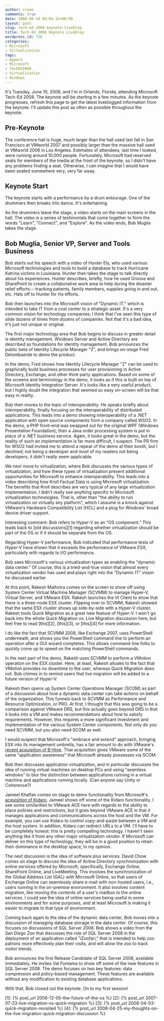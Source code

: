 ```yaml
---
author: slowe
comments: true
date: 2008-06-10 09:04:12+00:00
layout: post
slug: tech-ed-2008-keynote-liveblog
title: Tech-Ed 2008 Keynote Liveblog
wordpress_id: 726
categories:
- Microsoft
- Virtualization
tags:
- HyperV
- Microsoft
- TechEd2008
- Virtualization
- Windows
---
```


It's Tuesday, June 10, 2008, and I'm in Orlando, Florida, attending Microsoft Tech-Ed 2008. The keynote will be starting in a few minutes. As the keynote progresses, refresh this page to get the latest liveblogged information from the keynote. I'll update this post as often as possible throughout the keynote.

## Pre-Keynote

The conference hall is huge, much larger than the hall used last fall in San Francisco at VMworld 2007 and possibly larger than the massive hall used at VMworld 2006 in Los Angeles. Estimates of attendees, last time I looked, were running around 10,000 people. Fortunately, Microsoft had reserved seats for members of the media at the front of the keynote, so I didn't have any problems finding a seat. Otherwise, I can imagine that I would have been seated somewhere very, very far away.

## Keynote Start

The keynote starts with a performance by a drum entourage. One of the drummers then breaks into dance. It's entertaining.

As the drummers leave the stage, a video starts on the main screens in the hall. The video is a series of testimonials that come together to form the words "Learn", "Connect", and "Explore". As the video ends, Bob Muglia takes the stage.

## Bob Muglia, Senior VP, Server and Tools Business

Bob starts out his speech with a video of Hunter Ely, who used various Microsoft technologies and tools to build a database to track Hurricane Katrina victims in Louisiana. Hunter then takes the stage to talk directly about his experiences. Hunter describes, briefly, how he used Groove and SharePoint to create a collaborative work area to help during the disaster relief efforts---tracking patients, family members, supplies going in and out, etc. Hats off to Hunter for his efforts.

Bob then launches into the Microsoft vision of "Dynamic IT," which is intended to take IT from a cost center to a strategic asset. It's a very common vision for technology companies; I think that I've seen this type of slide dozens of times from dozens of companies. Not that it's a bad idea, it's just not unique or original.

The first major technology area that Bob begins to discuss in greater detail is identity management. Windows Server and Active Directory are described as foundations for identity management. Bob announces the public beta of Identity Lifecycle Manager "2", and brings on-stage Fred Delombaerde to demo the product.

In the demo, Fred shows how Identity Lifecycle Manager "2" can be used to graphically build business processes for user provisioning in Active Directory, Exchange, and other third-party applications. Based on some of the screens and terminology in the demo, it looks as if this is built on top of Microsoft Identity Integration Server. It's looks like a very useful product, but I highly doubt the integration that seemed so easy on-screen will be that easy in reality.

Bob then moves to the topic of interoperability. He speaks briefly about interoperability, finally focusing on the interoperability of distributed applications. This leads into a demo showing interoperability of a .NET application with open source components from a company called WSO2. In the demo, a PHP front-end was swapped out for the original WPF (Windows Presentation Foundation); then a Java order processing system is put in place of a .NET business service. Again, it looks great in the demo, but the reality of such an implementation is far more difficult, I suspect. The PR firm for WSO2 had invited me to attend a repeat of the demo at their booth, but I declined; not being a developer and most of my readers not being developers, it didn't really seem applicable.

We next move to virtualization, where Bob discusses the various types of virtualization, and how these types of virtualization present additional opportunities for Microsoft to enhance interoperability. This leads into a video describing how Kroll Factual Data is using Microsoft virtualization. The benefits that Kroll describes are very typical of any large virtualization implementation; I didn't really see anything specific to Microsoft virtualization technologies. That is, other than "the ability to run virtualization on virtually any platform", which I assume is a knock against VMware's Hardware Compatibility List (HCL) and a plug for Windows' broad device driver support.

Interesting comment: Bob refers to Hyper-V as an "OS component." This leads back to [old discussions][1] regarding whether virtualization should be part of the OS or if it should be separate from the OS.

Regarding Hyper-V performance, Bob indicated that performance tests of Hyper-V have shown that it exceeds the performance of VMware ESX, particularly with regards to I/O performance.

Bob sees Microsoft's various virtualization types as enabling the "dynamic data center." Of course, this is a tried-and-true vision that almost every virtualization vendor has used and plays right into the "Dynamic IT" vision he discussed earlier.

At this point, Rakesh Malhotra comes on the screen to show off using System Center Virtual Machine Manager (SCVMM) to manage Hyper-V, Virtual Server, and VMware ESX. Rakesh launches the VI Client to show that there is a three-node ESX cluster. Flipping over to SCVMM, Rakesh showed that the same ESX cluster shows up side-by-side with a Hyper-V cluster. Rakesh touts Quick Migration as a great new feature of Hyper-V. I won't go back into the whole Quick Migration vs. Live Migration discussion here, but feel free to read [this][2], [this][3], or [this][4] for more information.

I do like the fact that SCVMM 2008, like Exchange 2007, uses PowerShell underneath, and shows you the PowerShell command line to perform an operation after a GUI wizard completes. This allows command-line folks to quickly come up to speed on the matching PowerShell commands.

In the next part of the demo, Rakesh uses SCVMM to perform a VMotion operation on the ESX cluster. Here, at least, Rakesh alludes to the fact that VMotion provides no downtime to the user, whereas Quick Migration does not. Bob chimes in to remind users that live migration will be added to a future version of Hyper-V.

Rakesh then opens up System Center Operations Manager (SCOM) as part of a discussion about how a dynamic data center can take actions on behalf of the organization. This funnels back to SCVMM as Performance and Resource Optimization, or PRO. At first, I thought that this was going to be a comparison against VMware DRS, but this actually goes beyond DRS in that it looks into a VM and makes recommendations about how to satisfy requirements. However, this requires a more significant investment and implementation of the various System Center components. Not only do you need SCVMM, but you also need SCOM as well.

I would suspect that Microsoft's "embrace and extend" approach, bringing ESX into its management umbrella, has a fair amount to do with VMware's [recent acquisition of B-Hive](http://www.virtualization.info/2008/05/vmware-acquires-b-hive.html). That acquisition gives VMware some of the same "application awareness" that Microsoft already possesses via SCOM.

Bob then discusses application virtualization, and in particular discusses the idea of running virtual machines on desktop PCs and using "seamless windows" to blur the distinction between applications running in a virtual machine and applications running locally. (Can anyone say Unity or Coherence?)

Jameel Khalfan comes on stage to demo functionality from Microsoft's [acquisition of Kidaro](http://www.virtualization.info/2008/03/microsoft-acquires-kidaro.html). Jameel shows off some of the Kidaro functionality. I see some similarities to VMware ACE here with regards to the ability to place policies and restrictions, but it goes beyond VMware ACE in that it manages applications and communications across the host and the VM. For example, you can use Kidaro to control copy-and-paste between a VM and the host system. In addition, Kidaro can redirect URLs to a VM. I'll have to be completely honest: this is pretty compelling technology. I haven't seen anything like it from any other major virtualization vendor. If Microsoft can deliver on this type of technology, they will be in a good position to retain their dominance in the desktop space, in my opinion.

The next discussion is the idea of software plus services. David Chow comes on stage to discuss the idea of Active Directory synchronization with online services offered by Microsoft; specifically, Exchange Online, SharePoint Online, and LiveMeeting. This involves the synchronization of the Global Address List (GAL) with Microsoft Online, so that users of Exchange Online can seamlessly share e-mail with non-hosted users, i.e., users running in the on-premise environment. It also involves content migration, like moving the contents of a user's mailbox to the online services. I could see the idea of online services being useful in some environments and for some purposes, and at least Microsoft is making it easier to migrate to that type of environment.

Coming back again to the idea of the dynamic data center, Bob moves into a discussion of managing database storage in the data center. Of course, this focuses on discussions of SQL Server 2008. Bob shows a video from the San Diego Zoo that discusses the role of SQL Server 2008 in the deployment of an application called "iZoofari," that is intended to help zoo patrons more effectively plan their visits, and will allow the zoo to track visitor trends.

Bob announces the first Release Candidate of SQL Server 2008, available immediately. He invites Val Fontama to show off some of the new features in SQL Server 2008. The demo focuses on two key features: data compression and policy-based management. These features are available without any modification to existing database applications.

With that, Bob closed out the keynote. On to my first session!

[1]: {% post_url 2006-12-05-the-future-of-the-os %}
[2]: {% post_url 2007-07-23-live-migration-vs-quick-migration %}
[3]: {% post_url 2008-04-03-quick-migration-revisited %}
[4]: {% post_url 2008-04-25-my-thoughts-on-the-live-migration-quick-migration-discussion %}
